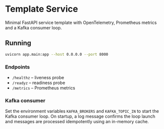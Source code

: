 # Template Service

Minimal FastAPI service template with OpenTelemetry, Prometheus metrics and a Kafka consumer loop.

## Running

```bash
uvicorn app.main:app --host 0.0.0.0 --port 8000
```

### Endpoints

* `/healthz` – liveness probe
* `/readyz` – readiness probe
* `/metrics` – Prometheus metrics

### Kafka consumer

Set the environment variables `KAFKA_BROKERS` and `KAFKA_TOPIC_IN` to start the Kafka consumer loop. On startup, a log message confirms the loop launch and messages are processed idempotently using an in-memory cache.
